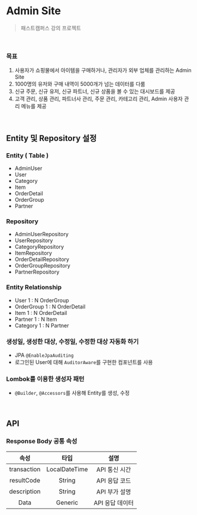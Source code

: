 # Admin Site
> 패스트캠퍼스 강의 프로젝트

<br/>

### 목표
1. 사용자가 쇼핑물에서 아이템을 구매하거나, 관리자가 외부 업체를 관리하는 Admin Site
2. 1000명의 유저와 구매 내역이 5000개가 넘는 데이터를 다룸
3. 신규 주문, 신규 유저, 신규 파트너, 신규 상품을 볼 수 있는 대시보드를 제공
4. 고객 관리, 상품 관리, 파트너사 관리, 주문 관리, 카테고리 관리, Admin 사용자 관리 메뉴를 제공

<br/>

## Entity 및 Repository 설정
### Entity ( Table )
* AdminUser
* User
* Category
* Item
* OrderDetail
* OrderGroup
* Partner


### Repository
* AdminUserRepository
* UserRepository
* CategoryRepository
* ItemRepository
* OrderDetailRepository
* OrderGroupRepository
* PartnerRepository


### Entity Relationship
* User 1 : N OrderGroup
* OrderGroup 1 : N OrderDetail
* Item 1 : N OrderDetail
* Partner 1 : N Item
* Category 1 : N Partner


### 생성일, 생성한 대상, 수정일, 수정한 대상 자동화 하기
* JPA `@EnableJpaAuditing`
* 로그인된 User에 대해 `AuditorAware`를 구현한 컴포넌트를 사용


### Lombok를 이용한 생성자 패턴
* `@Builder`, `@Accessors`를 사용해 Entity를 생성, 수정


<br/>

## API

### Response Body 공통 속성

|    속성     |     타입      |      설명       |
| :---------: | :-----------: | :-------------: |
| transaction | LocalDateTime |  API 통신 시간  |
| resultCode  |    String     |  API 응답 코드  |
| description |    String     |  API 부가 설명  |
|    Data     |    Generic    | API 응답 데이터 |

